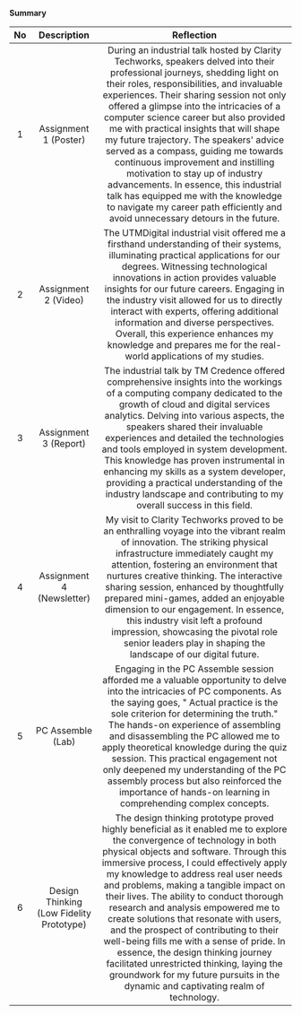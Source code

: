**Summary**

| No | Description | Reflection |
| :---: | :---: | :---: |
| 1 | Assignment 1 (Poster) | During an industrial talk hosted by Clarity Techworks, speakers delved into their professional journeys, shedding light on their roles, responsibilities, and invaluable experiences. Their sharing session not only offered a glimpse into the intricacies of a computer science career but also provided me with practical insights that will shape my future trajectory. The speakers' advice served as a compass, guiding me towards continuous improvement and instilling motivation to stay up of industry advancements. In essence, this industrial talk has equipped me with the knowledge to navigate my career path efficiently and avoid unnecessary detours in the future. |
| 2 | Assignment 2 (Video) | The UTMDigital industrial visit offered me a firsthand understanding of their systems, illuminating practical applications for our degrees. Witnessing technological innovations in action provides valuable insights for our future careers. Engaging in the industry visit allowed for us to directly interact with experts, offering additional information and diverse perspectives. Overall, this experience enhances my knowledge and prepares me for the real-world applications of my studies.|
| 3 | Assignment 3 (Report) | The industrial talk by TM Credence offered comprehensive insights into the workings of a computing company dedicated to the growth of cloud and digital services analytics. Delving into various aspects, the speakers shared their invaluable experiences and detailed the technologies and tools employed in system development. This knowledge has proven instrumental in enhancing my skills as a system developer, providing a practical understanding of the industry landscape and contributing to my overall success in this field. |
| 4 | Assignment 4 (Newsletter) | My visit to Clarity Techworks proved to be an enthralling voyage into the vibrant realm of innovation. The striking physical infrastructure immediately caught my attention, fostering an environment that nurtures creative thinking. The interactive sharing session, enhanced by thoughtfully prepared mini-games, added an enjoyable dimension to our engagement. In essence, this industry visit left a profound impression, showcasing the pivotal role senior leaders play in shaping the landscape of our digital future. |
| 5 | PC Assemble (Lab) | Engaging in the PC Assemble session afforded me a valuable opportunity to delve into the intricacies of PC components. As the saying goes, " Actual practice is the sole criterion for determining the truth." The hands-on experience of assembling and disassembling the PC allowed me to apply theoretical knowledge during the quiz session. This practical engagement not only deepened my understanding of the PC assembly process but also reinforced the importance of hands-on learning in comprehending complex concepts. |
| 6 | Design Thinking (Low Fidelity Prototype) | The design thinking prototype proved highly beneficial as it enabled me to explore the convergence of technology in both physical objects and software. Through this immersive process, I could effectively apply my knowledge to address real user needs and problems, making a tangible impact on their lives. The ability to conduct thorough research and analysis empowered me to create solutions that resonate with users, and the prospect of contributing to their well-being fills me with a sense of pride. In essence, the design thinking journey facilitated unrestricted thinking, laying the groundwork for my future pursuits in the dynamic and captivating realm of technology. |
